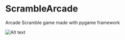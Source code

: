 # ScrambleArcade
Arcade Scramble game made with pygame framework

![Alt text](https://raw.githubusercontent.com/fatihkykc/ScrambleArcadeGame/master/ScreenShots/ai_scramble.gif)

